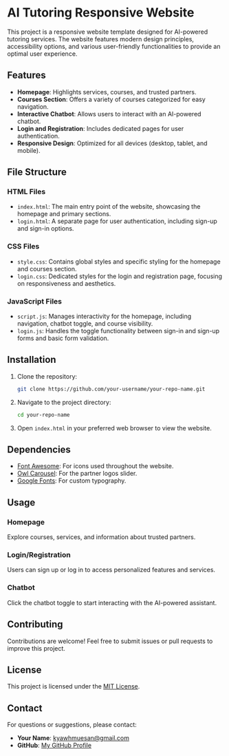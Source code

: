 
# AI Tutoring Responsive Website

This project is a responsive website template designed for AI-powered tutoring services. The website features modern design principles, accessibility options, and various user-friendly functionalities to provide an optimal user experience.

## Features

- **Homepage**: Highlights services, courses, and trusted partners.
- **Courses Section**: Offers a variety of courses categorized for easy navigation.
- **Interactive Chatbot**: Allows users to interact with an AI-powered chatbot.
- **Login and Registration**: Includes dedicated pages for user authentication.
- **Responsive Design**: Optimized for all devices (desktop, tablet, and mobile).

## File Structure

### HTML Files
- `index.html`: The main entry point of the website, showcasing the homepage and primary sections.
- `login.html`: A separate page for user authentication, including sign-up and sign-in options.

### CSS Files
- `style.css`: Contains global styles and specific styling for the homepage and courses section.
- `login.css`: Dedicated styles for the login and registration page, focusing on responsiveness and aesthetics.

### JavaScript Files
- `script.js`: Manages interactivity for the homepage, including navigation, chatbot toggle, and course visibility.
- `login.js`: Handles the toggle functionality between sign-in and sign-up forms and basic form validation.

## Installation

1. Clone the repository:
   ```bash
   git clone https://github.com/your-username/your-repo-name.git
   ```

2. Navigate to the project directory:
   ```bash
   cd your-repo-name
   ```

3. Open `index.html` in your preferred web browser to view the website.

## Dependencies

- [Font Awesome](https://fontawesome.com): For icons used throughout the website.
- [Owl Carousel](https://owlcarousel2.github.io/OwlCarousel2/): For the partner logos slider.
- [Google Fonts](https://fonts.google.com): For custom typography.

## Usage

### Homepage
Explore courses, services, and information about trusted partners.

### Login/Registration
Users can sign up or log in to access personalized features and services.

### Chatbot
Click the chatbot toggle to start interacting with the AI-powered assistant.

## Contributing

Contributions are welcome! Feel free to submit issues or pull requests to improve this project.

## License

This project is licensed under the [MIT License](LICENSE).

## Contact

For questions or suggestions, please contact:
- **Your Name**: [kyawhmuesan@gmail.com](mailto:your-kyawhmuesan@gmail.com)
- **GitHub**: [My GitHub Profile](https://github.com/RizzRioo06)

